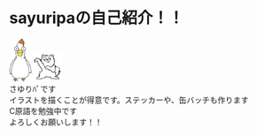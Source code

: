 # sayuripaの自己紹介！！
 <img src="simosawa.jpg" width="8%"/> <img src="pomeko.jpg" width="10%"/>
 <br>
さゆりﾊﾟです
<br>
イラストを描くことが得意です。ステッカーや、缶バッチも作ります
<br>
C原語を勉強中です
<br>
よろしくお願いします！！


